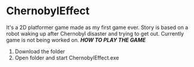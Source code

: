 # ChernobylEffect
It's a 2D platformer game made as my first game ever. Story is based on a robot waking up after Chernobyl disaster and trying to get out. Currently game is not being worked on.
*******************HOW TO PLAY THE GAME*******************
1. Download the folder
2. Open folder and start ChernobylEffect.exe
